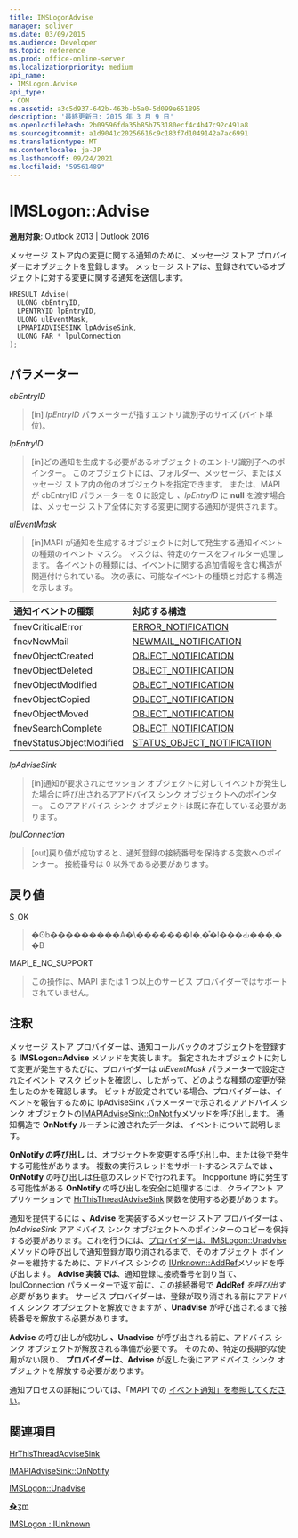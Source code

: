 ```yaml
---
title: IMSLogonAdvise
manager: soliver
ms.date: 03/09/2015
ms.audience: Developer
ms.topic: reference
ms.prod: office-online-server
ms.localizationpriority: medium
api_name:
- IMSLogon.Advise
api_type:
- COM
ms.assetid: a3c5d937-642b-463b-b5a0-5d099e651895
description: '最終更新日: 2015 年 3 月 9 日'
ms.openlocfilehash: 2b09596fda35b85b753180ecf4c4b47c92c491a8
ms.sourcegitcommit: a1d9041c20256616c9c183f7d1049142a7ac6991
ms.translationtype: MT
ms.contentlocale: ja-JP
ms.lasthandoff: 09/24/2021
ms.locfileid: "59561489"
---
```

# <a name="imslogonadvise"></a>IMSLogon::Advise

  
  
**適用対象**: Outlook 2013 | Outlook 2016 
  
メッセージ ストア内の変更に関する通知のために、メッセージ ストア プロバイダーにオブジェクトを登録します。 メッセージ ストアは、登録されているオブジェクトに対する変更に関する通知を送信します。
  
```cpp
HRESULT Advise(
  ULONG cbEntryID,
  LPENTRYID lpEntryID,
  ULONG ulEventMask,
  LPMAPIADVISESINK lpAdviseSink,
  ULONG FAR * lpulConnection
);
```

## <a name="parameters"></a>パラメーター

 _cbEntryID_
  
> [in]  _lpEntryID_ パラメーターが指すエントリ識別子のサイズ (バイト単位)。 
    
 _lpEntryID_
  
> [in]どの通知を生成する必要があるオブジェクトのエントリ識別子へのポインター。 このオブジェクトには、フォルダー、メッセージ、またはメッセージ ストア内の他のオブジェクトを指定できます。 または、MAPI が cbEntryID パラメーターを 0 に設定し _、lpEntryID_ に **null** を渡す場合は、メッセージ ストア全体に対する変更に関する通知が提供されます。 
    
 _ulEventMask_
  
> [in]MAPI が通知を生成するオブジェクトに対して発生する通知イベントの種類のイベント マスク。 マスクは、特定のケースをフィルター処理します。 各イベントの種類には、イベントに関する追加情報を含む構造が関連付けられている。 次の表に、可能なイベントの種類と対応する構造を示します。
    
|**通知イベントの種類**|**対応する構造**|
|:-----|:-----|
|fnevCriticalError  <br/> |[ERROR_NOTIFICATION](error_notification.md) <br/> |
|fnevNewMail  <br/> |[NEWMAIL_NOTIFICATION](newmail_notification.md) <br/> |
|fnevObjectCreated  <br/> |[OBJECT_NOTIFICATION](object_notification.md) <br/> |
|fnevObjectDeleted  <br/> |[OBJECT_NOTIFICATION](object_notification.md) <br/> |
|fnevObjectModified  <br/> |[OBJECT_NOTIFICATION](object_notification.md) <br/> |
|fnevObjectCopied  <br/> |[OBJECT_NOTIFICATION](object_notification.md) <br/> |
|fnevObjectMoved  <br/> |[OBJECT_NOTIFICATION](object_notification.md) <br/> |
|fnevSearchComplete  <br/> |[OBJECT_NOTIFICATION](object_notification.md) <br/> |
|fnevStatusObjectModified  <br/> |[STATUS_OBJECT_NOTIFICATION](status_object_notification.md) <br/> |
   
 _lpAdviseSink_
  
> [in]通知が要求されたセッション オブジェクトに対してイベントが発生した場合に呼び出されるアアドバイス シンク オブジェクトへのポインター。 このアアドバイス シンク オブジェクトは既に存在している必要があります。
    
 _lpulConnection_
  
> [out]戻り値が成功すると、通知登録の接続番号を保持する変数へのポインター。 接続番号は 0 以外である必要があります。
    
## <a name="return-value"></a>戻り値

S_OK 
  
> �ʘb���������A�\�������l�܂��͒l���Ԃ���܂��B
    
MAPI_E_NO_SUPPORT 
  
> この操作は、MAPI または 1 つ以上のサービス プロバイダーではサポートされていません。
    
## <a name="remarks"></a>注釈

メッセージ ストア プロバイダーは、通知コールバックのオブジェクトを登録する **IMSLogon::Advise** メソッドを実装します。 指定されたオブジェクトに対して変更が発生するたびに、プロバイダーは  _ulEventMask_ パラメーターで設定されたイベント マスク ビットを確認し、したがって、どのような種類の変更が発生したのかを確認します。 ビットが設定されている場合、プロバイダーは、イベントを報告するために lpAdviseSink パラメーターで示されるアアドバイス シンク オブジェクトの[IMAPIAdviseSink::OnNotify](imapiadvisesink-onnotify.md)メソッドを呼び出します。  通知構造で **OnNotify** ルーチンに渡されたデータは、イベントについて説明します。 
  
**OnNotify の呼び出し** は、オブジェクトを変更する呼び出し中、または後で発生する可能性があります。 複数の実行スレッドをサポートするシステムでは **、OnNotify** の呼び出しは任意のスレッドで行われます。 Inopportune 時に発生する可能性がある **OnNotify** の呼び出しを安全に処理するには、クライアント アプリケーションで [HrThisThreadAdviseSink](hrthisthreadadvisesink.md) 関数を使用する必要があります。 
  
通知を提供するには **、Advise** を実装するメッセージ ストア プロバイダーは _、lpAdviseSink_ アアドバイス シンク オブジェクトへのポインターのコピーを保持する必要があります。これを行うには、[プロバイダーは、IMSLogon::Unadvise](imslogon-unadvise.md)メソッドの呼び出しで通知登録が取り消されるまで、そのオブジェクト ポインターを維持するために、アドバイス シンクの [IUnknown::AddRef](https://msdn.microsoft.com/library/ms691379%28v=VS.85%29.aspx)メソッドを呼び出します。 **Advise 実装では**、通知登録に接続番号を割り当て、lpulConnection パラメーターで返す前に、この接続番号で **AddRef** _を呼び出す必要_ があります。 サービス プロバイダーは、登録が取り消される前にアアドバイス シンク オブジェクトを解放できますが **、Unadvise** が呼び出されるまで接続番号を解放する必要があります。 
  
**Advise** の呼び出しが成功し **、Unadvise** が呼び出される前に、アドバイス シンク オブジェクトが解放される準備が必要です。 そのため、特定の長期的な使用がない限り、 **プロバイダーは、Advise** が返した後にアアドバイス シンク オブジェクトを解放する必要があります。 
  
通知プロセスの詳細については、「MAPI での [イベント通知」を参照してください](event-notification-in-mapi.md)。 
  
## <a name="see-also"></a>関連項目



[HrThisThreadAdviseSink](hrthisthreadadvisesink.md)
  
[IMAPIAdviseSink::OnNotify](imapiadvisesink-onnotify.md)
  
[IMSLogon::Unadvise](imslogon-unadvise.md)
  
[�ʒm](notification.md)
  
[IMSLogon : IUnknown](imslogoniunknown.md)

